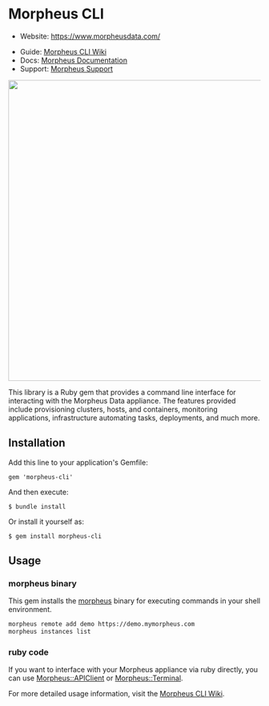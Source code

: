 # Morpheus CLI

- Website: https://www.morpheusdata.com/
<!-- - Portal: [Morpheus Hub](https://morpheushub.com) -->
- Guide: [Morpheus CLI Wiki](https://github.com/gomorpheus/morpheus-cli/wiki)
- Docs: [Morpheus Documentation](https://docs.morpheusdata.com)
- Support: [Morpheus Support](https://support.morpheusdata.com)

<img src="https://www.morpheusdata.com/wp-content/uploads/2018/06/cropped-morpheus_highres.png" width="600px">

This library is a Ruby gem that provides a command line interface for interacting with the Morpheus Data appliance. The features provided include provisioning clusters, hosts, and containers, monitoring applications, infrastructure automating tasks, deployments, and much more.

## Installation

Add this line to your application's Gemfile:

    gem 'morpheus-cli'

And then execute:

    $ bundle install

Or install it yourself as:

    $ gem install morpheus-cli

## Usage

### morpheus binary

This gem installs the [morpheus](https://github.com/gomorpheus/morpheus-cli/wiki/CLI-Manual) binary for executing commands in your shell environment. 

```sh
morpheus remote add demo https://demo.mymorpheus.com
morpheus instances list
```

### ruby code

If you want to interface with your Morpheus appliance via ruby directly, you can use [Morpheus::APIClient](https://github.com/gomorpheus/morpheus-cli/wiki/APIClient) or [Morpheus::Terminal](https://github.com/gomorpheus/morpheus-cli/wiki/Terminal).

For more detailed usage information, visit the [Morpheus CLI Wiki](https://github.com/gomorpheus/morpheus-cli/wiki).
